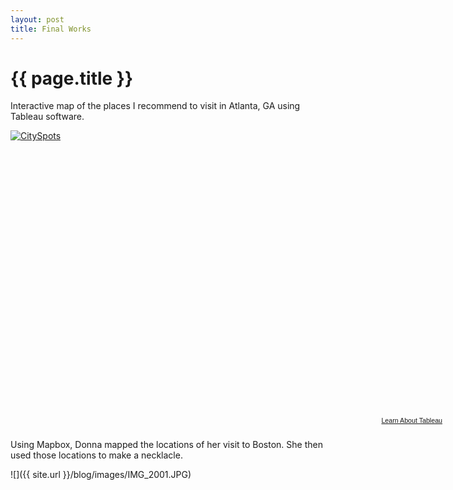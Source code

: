 ```yaml
---
layout: post
title: Final Works
---
```


{{ page.title }}
================

<p class="meta">

Interactive map of the places I recommend to visit in Atlanta, GA using Tableau software.    

<script type='text/javascript' src='https://public.tableausoftware.com/javascripts/api/viz_v1.js'></script><div class='tableauPlaceholder' style='width: 699px; height: 458px;'><noscript><a href='#'><img alt='CitySpots ' src='https:&#47;&#47;publicrevizit.tableausoftware.com&#47;static&#47;images&#47;My&#47;MyCityATL&#47;CitySpots&#47;1_rss.png' style='border: none' /></a></noscript><object class='tableauViz' width='699' height='458' style='display:none;'><param name='host_url' value='https%3A%2F%2Fpublic.tableausoftware.com%2F' /> <param name='site_root' value='' /><param name='name' value='MyCityATL&#47;CitySpots' /><param name='tabs' value='no' /><param name='toolbar' value='yes' /><param name='static_image' value='https:&#47;&#47;publicrevizit.tableausoftware.com&#47;static&#47;images&#47;My&#47;MyCityATL&#47;CitySpots&#47;1.png' /> <param name='animate_transition' value='yes' /><param name='display_static_image' value='yes' /><param name='display_spinner' value='yes' /><param name='display_overlay' value='yes' /><param name='display_count' value='yes' /></object></div><div style='width:699px;height:22px;padding:0px 10px 0px 0px;color:black;font:normal 8pt verdana,helvetica,arial,sans-serif;'><div style='float:right; padding-right:8px;'><a href='http://www.tableausoftware.com/public/about-tableau-products?ref=https://public.tableausoftware.com/views/MyCityATL/CitySpots' target='_blank'>Learn About Tableau</a></div></div>
Using Mapbox, Donna mapped the locations of her visit to Boston. She then used those locations to make a necklacle. 

![]({{ site.url }}/blog/images/IMG_2001.JPG)